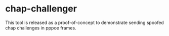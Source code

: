 chap-challenger
===============

This tool is released as a proof-of-concept to demonstrate sending spoofed chap challenges in pppoe frames.
